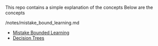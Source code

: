 This repo contains a simple explanation of the concepts
Below are the concepts

/notes/mistake_bound_learning.md
- [Mistake Bounded Learning](notes/Mistake_Bounded_Learning/mistake_bound_learning.md)
- [Decision Trees](notes/Decision_Trees/decision_trees.md)